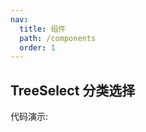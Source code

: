 ```yaml
---
nav:
  title: 组件
  path: /components
  order: 1
---
```


## TreeSelect 分类选择

代码演示:

<code src="./demo/basic.jsx" />

<API></API>
